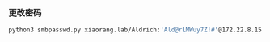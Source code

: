 ### 更改密码

```bash
python3 smbpasswd.py xiaorang.lab/Aldrich:'Ald@rLMWuy7Z!#'@172.22.8.15 -newpass 'Whoami@666'
```

